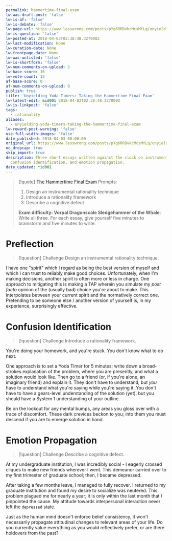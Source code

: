 ```yaml
---
permalink: hammertime-final-exam
lw-was-draft-post: 'false'
lw-is-af: 'false'
lw-is-debate: 'false'
lw-page-url: https://www.lesswrong.com/posts/pYg6RRBvkcMcsMYLq/unyielding-yoda-timers-taking-the-hammertime-final-exam
lw-is-question: 'false'
lw-posted-at: 2018-04-03T02:38:48.327000Z
lw-last-modification: None
lw-curation-date: None
lw-frontpage-date: None
lw-was-unlisted: 'false'
lw-is-shortform: 'false'
lw-num-comments-on-upload: 3
lw-base-score: 16
lw-vote-count: 12
af-base-score: 0
af-num-comments-on-upload: 0
publish: true
title: 'Unyielding Yoda Timers: Taking the Hammertime Final Exam'
lw-latest-edit: &id001 2018-04-03T02:38:48.327000Z
lw-is-linkpost: 'false'
tags:
  - rationality
aliases:
  - unyielding-yoda-timers-taking-the-hammertime-final-exam
lw-reward-post-warning: 'false'
use-full-width-images: 'false'
date_published: 2018-04-03 00:00:00
original_url: https://www.lesswrong.com/posts/pYg6RRBvkcMcsMYLq/unyielding-yoda-timers-taking-the-hammertime-final-exam
no_dropcap: true
skip_import: true
description: Three short essays written against the clock on instrumental rationality,
  confusion identification, and emotion propagation.
date_updated: *id001
---
```



> [!quote] [The Hammertime Final Exam](https://www.lesswrong.com/posts/Q7MsMshzbzhEs729s/hammertime-final-exam)
> Prompts:
>
> 1. Design an instrumental rationality technique
> 2. Introduce a rationality framework
> 3. Describe a cognitive defect
>
> **Exam difficulty: Vorpal Dragonscale Sledgehammer of the Whale**: Write all three. For each essay, give yourself five minutes to brainstorm and five minutes to write.

# Preflection

> [!question] Challenge
> Design an instrumental rationality technique.

I have one "spirit" which I regard as being the best version of myself and which I can trust to reliably make good choices. Unfortunately, when I'm making decisions, another spirit is often more or less in charge. One approach to mitigating this is making a TAP wherein you simulate my _post facto_ opinion of the (usually bad) choice you're about to make. This interpolates between your current spirit and the normatively correct one. Pretending to be someone else / another version of yourself is, in my experience, surprisingly effective.

# Confusion Identification

> [!question] Challenge
> Introduce a rationality framework.

You're doing your homework, and you're stuck. You don't know what to do next.

One approach is to set a Yoda Timer for 5 minutes; write down a broad-strokes explanation of the problem, where you are presently, and what a solution would look like. Then go to a friend (or, if you're alone, an imaginary friend) and explain it. They don't have to understand, but _you_ have to understand what you're saying while you're saying it. You don't have to have a gears-level understanding of the solution (yet), but you should have a System 1 understanding of your outline.

Be on the lookout for any mental bumps, any areas you gloss over with a trace of discomfort. These dark crevices beckon to you; into them you must descend if you are to emerge solution in hand.

# Emotion Propagation

> [!question] Challenge
> Describe a cognitive defect.

At my undergraduate institution, I was incredibly social - I eagerly crossed cliques to make new friends wherever I went. This demeanor carried over to my first trimester of graduate school; then, I became depressed.

After taking a few months leave, I managed to fully recover. I returned to my graduate institution and found my desire to socialize was neutered. This problem plagued me for nearly a year; it is only within the last month that I pinpointed the cause. My attitude towards interpersonal interaction never left the `depressed` state.

Just as the human mind doesn't enforce belief consistency, it won't necessarily propagate attitudinal changes to relevant areas of your life. Do you currently value everything as you would reflectively prefer, or are there holdovers from the past?

